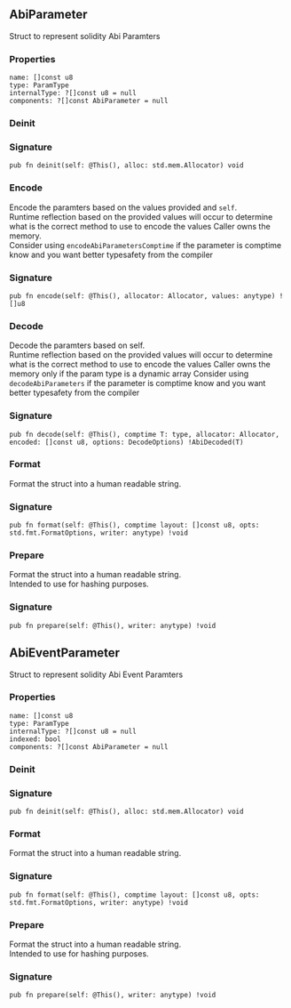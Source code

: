 ## AbiParameter

Struct to represent solidity Abi Paramters

### Properties

```zig
name: []const u8
type: ParamType
internalType: ?[]const u8 = null
components: ?[]const AbiParameter = null
```

### Deinit
### Signature

```zig
pub fn deinit(self: @This(), alloc: std.mem.Allocator) void
```

### Encode
Encode the paramters based on the values provided and `self`.\
Runtime reflection based on the provided values will occur to determine
what is the correct method to use to encode the values
Caller owns the memory.\
Consider using `encodeAbiParametersComptime` if the parameter is
comptime know and you want better typesafety from the compiler

### Signature

```zig
pub fn encode(self: @This(), allocator: Allocator, values: anytype) ![]u8
```

### Decode
Decode the paramters based on self.\
Runtime reflection based on the provided values will occur to determine
what is the correct method to use to encode the values
Caller owns the memory only if the param type is a dynamic array
Consider using `decodeAbiParameters` if the parameter is
comptime know and you want better typesafety from the compiler

### Signature

```zig
pub fn decode(self: @This(), comptime T: type, allocator: Allocator, encoded: []const u8, options: DecodeOptions) !AbiDecoded(T)
```

### Format
Format the struct into a human readable string.

### Signature

```zig
pub fn format(self: @This(), comptime layout: []const u8, opts: std.fmt.FormatOptions, writer: anytype) !void
```

### Prepare
Format the struct into a human readable string.\
Intended to use for hashing purposes.

### Signature

```zig
pub fn prepare(self: @This(), writer: anytype) !void
```

## AbiEventParameter

Struct to represent solidity Abi Event Paramters

### Properties

```zig
name: []const u8
type: ParamType
internalType: ?[]const u8 = null
indexed: bool
components: ?[]const AbiParameter = null
```

### Deinit
### Signature

```zig
pub fn deinit(self: @This(), alloc: std.mem.Allocator) void
```

### Format
Format the struct into a human readable string.

### Signature

```zig
pub fn format(self: @This(), comptime layout: []const u8, opts: std.fmt.FormatOptions, writer: anytype) !void
```

### Prepare
Format the struct into a human readable string.\
Intended to use for hashing purposes.

### Signature

```zig
pub fn prepare(self: @This(), writer: anytype) !void
```

